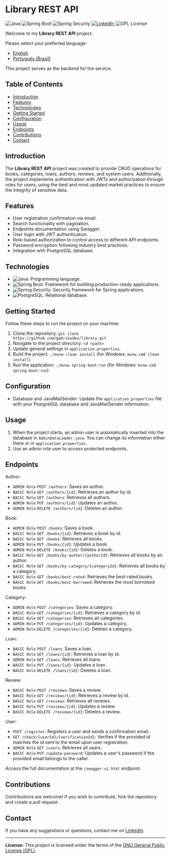 # Library REST API

![Java](https://img.shields.io/badge/Java-21-orange) ![Spring Boot](https://img.shields.io/badge/Spring%20Boot-3-green) ![Spring Security](https://img.shields.io/badge/Spring%20Security-6-green) [![LinkedIn](https://img.shields.io/badge/Connect%20on-LinkedIn-blue)](https://www.linkedin.com/in/gabrieudev) ![GPL License](https://img.shields.io/badge/License-GPL-blue)

Welcome to my **Library REST API** project. 

Please select your preferred language:

- [English](README.md)
- [Português (Brasil)](README.pt-br.md)

This project serves as the backend for the service.

## Table of Contents

- [Introduction](#introduction)
- [Features](#features)
- [Technologies](#technologies)
- [Getting Started](#getting-started)
- [Configuration](#configuration)
- [Usage](#usage)
- [Endpoints](#endpoints)
- [Contributions](#contributions)
- [Contact](#contact)

## Introduction

The **Library REST API** project was created to provide CRUD operations for books, categories, loans, authors, reviews, and system users. Additionally, the project implements authentication with JWTs and authorization through roles for users, using the best and most updated market practices to ensure the integrity of sensitive data.

## Features

- User registration confirmation via email.
- Search functionality with pagination.
- Endpoints documentation using Swagger.
- User login with JWT authentication.
- Role-based authorization to control access to different API endpoints.
- Password encryption following industry best practices.
- Integration with PostgreSQL database.

## Technologies

- ![Java](https://img.shields.io/badge/Java-21-orange): Programming language.
- ![Spring Boot](https://img.shields.io/badge/Spring%20Boot-3-green): Framework for building production-ready applications.
- ![Spring Security](https://img.shields.io/badge/Spring%20Security-6-green): Security framework for Spring applications.
- ![PostgreSQL](https://img.shields.io/badge/PostgreSQL-Database-blue): Relational database.

## Getting Started

Follow these steps to run the project on your machine:

1. Clone the repository: `git clone https://github.com/gabrieudev/library.git`
2. Navigate to the project directory: `cd <path>`
3. Update general settings in `application.properties`.
4. Build the project: `./mvnw clean install` (for Windows: `mvnw.cmd clean install`)
5. Run the application: `./mvnw spring-boot:run` (for Windows: `mvnw.cmd spring-boot:run`)

## Configuration

- Database and JavaMailSender: Update the `application.properties` file with your PostgreSQL database and JavaMailSender information.

## Usage

1. When the project starts, an admin user is automatically inserted into the database in `AdminDataLoader.java`. You can change its information either there or in `application.properties`.
2. Use an admin role user to access protected endpoints.

## Endpoints

Author:

- `ADMIN Role` `POST /authors`: Saves an author.
- `BASIC Role` `GET /authors/{id}`: Retrieves an author by id.
- `BASIC Role` `GET /authors`: Retrieves all authors.
- `ADMIN Role` `PUT /authors/{id}`: Updates an author.
- `ADMIN Role` `DELETE /authors/{id}`: Deletes an author.

Book:

- `ADMIN Role` `POST /books`: Saves a book.
- `BASIC Role` `GET /books/{id}`: Retrieves a book by id.
- `BASIC Role` `GET /books`: Retrieves all books.
- `ADMIN Role` `PUT /books/{id}`: Updates a book.
- `ADMIN Role` `DELETE /books/{id}`: Deletes a book.
- `BASIC Role` `GET /books/by-author/{authorId}`: Retrieves all books by an author.
- `BASIC Role` `GET /books/by-category/{categoryId}`: Retrieves all books by a category.
- `BASIC Role` `GET /books/best-rated`: Retrieves the best-rated books.
- `BASIC Role` `GET /books/most-borrowed`: Retrieves the most borrowed books.

Category:

- `ADMIN Role` `POST /categories`: Saves a category.
- `BASIC Role` `GET /categories/{id}`: Retrieves a category by id.
- `BASIC Role` `GET /categories`: Retrieves all categories.
- `ADMIN Role` `PUT /categories/{id}`: Updates a category.
- `ADMIN Role` `DELETE /categories/{id}`: Deletes a category.

Loan:

- `BASIC Role` `POST /loans`: Saves a loan.
- `BASIC Role` `GET /loans/{id}`: Retrieves a loan by id.
- `ADMIN Role` `GET /loans`: Retrieves all loans.
- `BASIC Role` `PUT /loans/{id}`: Updates a loan.
- `BASIC Role` `DELETE /loans/{id}`: Deletes a loan.

Review:

- `BASIC Role` `POST /reviews`: Saves a review.
- `BASIC Role` `GET /reviews/{id}`: Retrieves a review by id.
- `BASIC Role` `GET /reviews`: Retrieves all reviews.
- `BASIC Role` `PUT /reviews/{id}`: Updates a review.
- `BASIC Role` `DELETE /reviews/{id}`: Deletes a review.

User:

- `POST /register`: Registers a user and sends a confirmation email.
- `GET /check/{userId}/{verificationId}`: Verifies if the provided id matches the id sent to the email upon user registration.
- `ADMIN Role` `GET /users`: Retrieves all users.
- `BASIC Role` `PUT /update-password`: Updates a user's password if the provided email belongs to the caller.

Access the full documentation at the `/swagger-ui.html` endpoint.

## Contributions

Contributions are welcome! If you wish to contribute, fork the repository and create a pull request.

## Contact

If you have any suggestions or questions, contact me on [LinkedIn](https://www.linkedin.com/in/gabrieudev).

---

**License:** This project is licensed under the terms of the [GNU General Public License (GPL)](LICENSE).